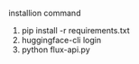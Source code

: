 installion command 

1. pip install -r requirements.txt
2. huggingface-cli login
3. python flux-api.py
